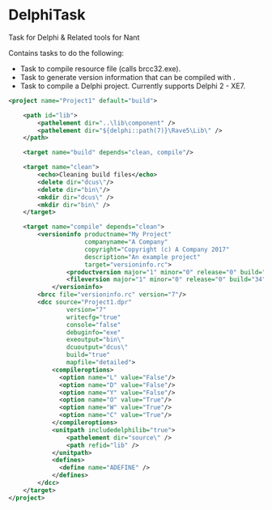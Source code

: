 # DelphiTask
Task for Delphi  &amp; Related tools for Nant

Contains tasks to do the following:
* <brcc> Task to compile resource file (calls brcc32.exe).
* <versioninfo> Task to generate version information that can be compiled with <brcc>.
* <dcc> Task to compile a Delphi project. Currently supports Delphi 2 - XE7.

```xml
<project name="Project1" default="build">

	<path id="lib">
		<pathelement dir="..\lib\component" />
		<pathelement dir="${delphi::path(7)}\Rave5\Lib\" />
	</path>

	<target name="build" depends="clean, compile"/>

	<target name="clean">
		<echo>Cleaning build files</echo>
		<delete dir="dcus\"/>
		<delete dir="bin\"/>
		<mkdir dir="dcus\" />
		<mkdir dir="bin\" />
	</target>

	<target name="compile" depends="clean">
		<versioninfo productname="My Project"
	                 companyname="A Company"
	                 copyright="Copyright (c) A Company 2017"
	                 description="An example project"
	                 target="versioninfo.rc">
	      		<productversion major="1" minor="0" release="0" build="34"/>
	      		<fileversion major="1" minor="0" release="0" build="34"/>
	    	</versioninfo>
		<brcc file="versioninfo.rc" version="7"/>
		<dcc source="Project1.dpr" 
				version="7" 
				writecfg="true" 
				console="false" 
				debuginfo="exe" 
				exeoutput="bin\" 
				dcuoutput="dcus\" 
				build="true" 
				mapfile="detailed">
			<compileroptions>
			  <option name="L" value="False"/>
			  <option name="D" value="False"/>
			  <option name="Y" value="False"/>
			  <option name="O" value="True"/>
			  <option name="W" value="True"/>
			  <option name="C" value="True"/>
			</compileroptions>
			<unitpath includedelphilib="true">
				<pathelement dir="source\" />
				<path refid="lib" />
			</unitpath>
			<defines>
			  <define name="ADEFINE" />
			</defines>
		</dcc>
	</target>
</project>
```
